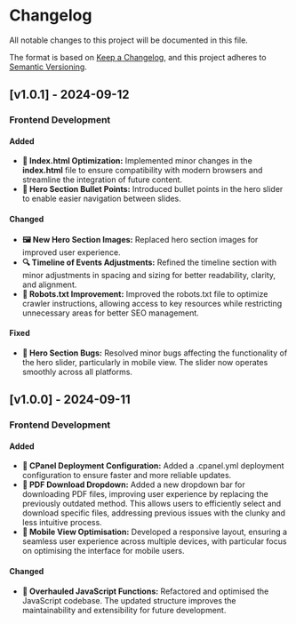 # Changelog

All notable changes to this project will be documented in this file.

The format is based on [Keep a Changelog](https://keepachangelog.com/en/1.1.0/),
and this project adheres to [Semantic Versioning](https://semver.org/spec/v2.0.0.html).

## [v1.0.1] - 2024-09-12

### Frontend Development

#### Added
- **📄 Index.html Optimization:** Implemented minor changes in the **index.html** file to ensure compatibility with modern browsers and streamline the integration of future content.
- **🔘 Hero Section Bullet Points:** Introduced bullet points in the hero slider to enable easier navigation between slides.

#### Changed
- **🖼️ New Hero Section Images:** Replaced hero section images for improved user experience.
- **🔍 Timeline of Events Adjustments:** Refined the timeline section with minor adjustments in spacing and sizing for better readability, clarity, and alignment.
- **🤖 Robots.txt Improvement:** Improved the robots.txt file to optimize crawler instructions, allowing access to key resources while restricting unnecessary areas for better SEO management.

#### Fixed
- **🐛 Hero Section Bugs:** Resolved minor bugs affecting the functionality of the hero slider, particularly in mobile view. The slider now operates smoothly across all platforms.

## [v1.0.0] - 2024-09-11

### Frontend Development

#### Added
- **🔧 CPanel Deployment Configuration:** Added a .cpanel.yml deployment configuration to ensure faster and more reliable updates.
- **📄 PDF Download Dropdown:** Added a new dropdown bar for downloading PDF files, improving user experience by replacing the previously outdated method. This allows users to efficiently select and download specific files, addressing previous issues with the clunky and less intuitive process.
- **📱 Mobile View Optimisation:** Developed a responsive layout, ensuring a seamless user experience across multiple devices, with particular focus on optimising the interface for mobile users.

#### Changed
- **🔧 Overhauled JavaScript Functions:** Refactored and optimised the JavaScript codebase. The updated structure improves the maintainability and extensibility for future development.
